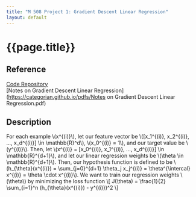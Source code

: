 ```yaml
---
title: "M 508 Project 1: Gradient Descent Linear Regression"
layout: default
---
```

<h1>{{page.title}}</h1>

<h2>Reference</h2>

<a href = "https://github.com/CategorIAN/M508_HW1">Code Repository</a>\
[Notes on Gradient Descent Linear Regression](https://categorian.github.io/pdfs/Notes on Gradient Descent Linear Regression.pdf)

<h2>Description</h2>
<p>
For each example \(x^{(i)}\), let our feature vector be \([x_1^{(i)}, x_2^{(i)}, ..., x_d^{(i)}] \in \mathbb{R}^d\), \(x_0^{(i)} = 1\), and our target value be \(y^{(i)}\). Then, let \(x^{(i)} = [x_0^{(i)}, x_1^{(i)}, ..., x_d^{(i)}] \in \mathbb{R}^{d+1}\), and let our linear regression weights be \(\theta \in \mathbb{R}^{d+1}\). Then, our hypothesis function is defined to be \(h_{\theta}(x^{(i)}) = \sum_{j=0}^{d+1} \theta_j x_j^{(i)} = \theta^{\intercal} x^{(i)} = \theta \cdot x^{(i)}\). We want to train our regression weights \(\theta\) by minimizing the loss function
\[
J(\theta) = \frac{1}{2} \sum_{i=1}^n (h_{\theta}(x^{(i)}) - y^{(i)})^2
\]
</p>
